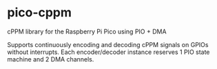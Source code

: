 # pico-cppm
cPPM library for the Raspberry Pi Pico using PIO + DMA

Supports continuously encoding and decoding cPPM signals on GPIOs without interrupts. Each encoder/decoder instance reserves 1 PIO state machine and 2 DMA channels.
